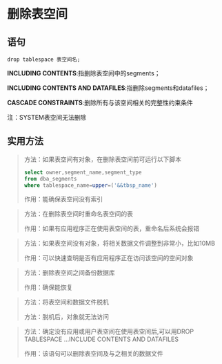 # 删除表空间

## 语句

`drop tablespace 表空间名; `

**INCLUDING CONTENTS**:指删除表空间中的segments； 

**INCLUDING CONTENTS AND DATAFILES**:指删除segments和datafiles； 

**CASCADE CONSTRAINTS**:删除所有与该空间相关的完整性约束条件

注：SYSTEM表空间无法删除

## 实用方法



>  方法：如果表空间有对象，在删除表空间前可运行以下脚本
>
> ```sql
> select owner,segment_name,segment_type 
> from dba_segments 
> where tablespace_name=upper=('&&tbsp_name')
> ```
>
> 作用：能确保表空间没有索引

> 方法：在删除表空间时重命名表空间的表
>
> 作用：如果有应用程序正在使用表空间的表，重命名后系统会报错

> 方法：如果表空间没有对象，将相关数据文件调整到非常小，比如10MB
>
> 作用：可以快速查明是否有应用程序正在访问该空间的空间对象

> 方法：删除表空间之间备份数据库
>
> 作用：确保能恢复 

> 方法：将表空间和数据文件脱机
>
> 方法：脱机后，对象就无法访问

> 方法：确定没有应用或用户表空间在使用表空间后,可以用DROP TABLESPACE ...INCLUDE CONTENTS AND DATAFILES
>
> 作用：该语句可以删除表空间及与之相关的数据文件


